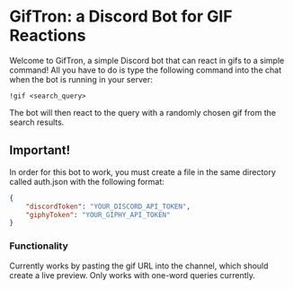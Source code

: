 # GifTron: a Discord Bot for GIF Reactions

Welcome to GifTron, a simple Discord bot that can react in gifs to a simple command! All you have to do is type the
following command into the chat when the bot is running in your server:

```
!gif <search_query>
```

The bot will then react to the query with a randomly chosen gif from the search results.

## Important!
In order for this bot to work, you must create a file in the same directory called auth.json with the following format:
```json
{
    "discordToken": "YOUR_DISCORD_API_TOKEN",
    "giphyToken": "YOUR_GIPHY_API_TOKEN"
}
```

### Functionality
Currently works by pasting the gif URL into the channel, which should create a live preview.
Only works with one-word queries currently.